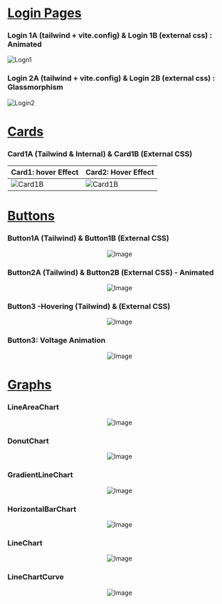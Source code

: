 # <u>Login Pages</u>

### Login 1A (tailwind + vite.config) & Login 1B (external css) : Animated

![Logn1](https://github.com/user-attachments/assets/92775a5c-f904-45a0-b62e-4d4790013418)

### Login 2A (tailwind + vite.config) & Login 2B (external css) : Glassmorphism

![Login2](https://github.com/user-attachments/assets/2aff2b72-b5cf-4e45-b574-a5e49e59efef)

# <u>Cards</u>

### Card1A (Tailwind & Internal) & Card1B (External CSS)

| Card1: hover Effect                                                                        | Card2: Hover Effect                                                                       |
| ------------------------------------------------------------------------------------------ | ----------------------------------------------------------------------------------------- |
| ![Card1B](https://github.com/user-attachments/assets/4480d0f1-bed2-4eb5-a59e-e4cc61591195) | ![Card1B](https://github.com/user-attachments/assets/b8c62f3c-d52a-41aa-9796-641321b761b4) |

# <u>Buttons</u>

### Button1A (Tailwind) & Button1B (External CSS)
<p align="center">
  <img src="https://github.com/user-attachments/assets/c6f45b64-9bed-4fde-8f9d-271c14d52309" alt="Image" />
</p>

### Button2A (Tailwind) & Button2B (External CSS) - Animated
<p align="center">
  <img src="https://github.com/user-attachments/assets/934bdca3-4b1a-4818-b7f7-9e64fb0b336e" alt="Image" />
</p>

### Button3 -Hovering (Tailwind) & (External CSS)
<p align="center">
  <img src="https://github.com/user-attachments/assets/5396227a-3eb0-452d-9b12-5b31c55f21a9" alt="Image" />
</p>

### Button3: Voltage Animation
<p align="center">
  <img src="https://github.com/user-attachments/assets/87fe0c09-45ae-4896-8e55-d15dc7fe7c04" alt="Image" />
</p>

# <u>Graphs</u>

### LineAreaChart
<p align="center">
  <img src="https://github.com/user-attachments/assets/6c13fa2d-fb53-43d6-adbe-7d5b491a57c7" alt="Image" />
</p>

### DonutChart
<p align="center">
  <img src="https://github.com/user-attachments/assets/00096ab8-df32-40e5-b48c-950db04f326b" alt="Image" />
</p>

### GradientLineChart
<p align="center">
  <img src="https://github.com/user-attachments/assets/a865c2ba-fd2b-4b2c-ad1f-7b79bf8a9cbd" alt="Image" />
</p>


### HorizontalBarChart
<p align="center">
  <img src="https://github.com/user-attachments/assets/93b7af3e-5b4c-45f3-b675-665bf80365de" alt="Image" />
</p>

### LineChart
<p align="center">
  <img src="https://github.com/user-attachments/assets/8bde5151-89c6-403d-8e06-b1ede477b6a4" alt="Image" />
</p>

### LineChartCurve
<p align="center">
  <img src="https://github.com/user-attachments/assets/69df9f28-2367-453e-a207-d29c6882d3e2" alt="Image" />
</p>

